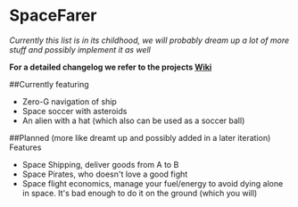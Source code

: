 # SpaceFarer
*Currently this list is in its childhood, we will probably dream up a lot of more stuff and possibly implement it as well*

**For a detailed changelog we refer to the projects [Wiki](https://github.com/SpaceFarerOrg/SpaceFarer/wiki)**

##Currently featuring
- Zero-G navigation of ship
- Space soccer with asteroids
- An alien with a hat (which also can be used as a soccer ball)

##Planned (more like dreamt up and possibly added in a later iteration) Features
- Space Shipping, deliver goods from A to B
- Space Pirates, who doesn't love a good fight
- Space flight economics, manage your fuel/energy to avoid dying alone in space. It's bad enough to do it on the ground (which you will)

